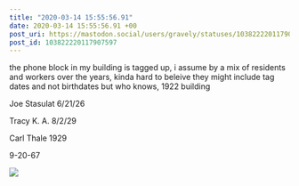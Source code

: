 ```yaml
---
title: "2020-03-14 15:55:56.91"
date: 2020-03-14 15:55:56.91 +00
post_uri: https://mastodon.social/users/gravely/statuses/103822220117907597
post_id: 103822220117907597
---
```

the phone block in my building is tagged up, i assume by a mix of residents and workers over the years, kinda hard to beleive they might include tag dates and not birthdates but who knows, 1922 building

Joe Stasulat 6/21/26

Tracy K. A. 8/2/29

Carl Thale 1929

9-20-67


![](/images/26276937.jpg)

